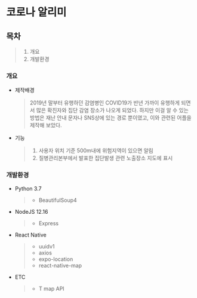 # 코로나 알리미

## 목차  

>   1. 개요
>   2. 개발환경

### 개요
- 제작배경
    > 2019년 말부터 유행하던 감염병인 COVID19가 반년 가까이 유행하게 되면서 많은 확진자와 집단 감염 장소가 나오게 되었다.
    > 하지만 이걸 알 수 있는 방법은 재난 안내 문자나 SNS상에 있는 경로 뿐이였고, 이와 관련된 어플을 제작해 보았다.
- 기능
    > 1. 사용자 위치 기준 500m내에 위험지역이 있으면 알림
    > 2. 질병관리본부에서 발표한 집단발생 관련 노출장소 지도에 표시

### 개발환경
- Python 3.7  
    >* BeautifulSoup4  

- NodeJS 12.16
    >* Express

- React Native
    >* uuidv1
    >* axios 
    >* expo-location
    >* react-native-map
- ETC
    >* T map API
